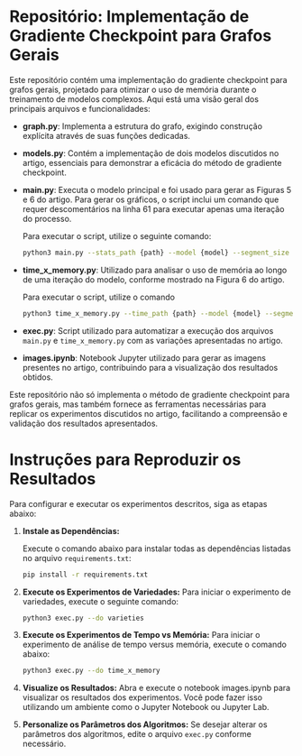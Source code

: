 # Repositório: Implementação de Gradiente Checkpoint para Grafos Gerais

Este repositório contém uma implementação do gradiente checkpoint para grafos gerais, projetado para otimizar o uso de memória durante o treinamento de modelos complexos. Aqui está uma visão geral dos principais arquivos e funcionalidades:

- **graph.py**: Implementa a estrutura do grafo, exigindo construção explícita através de suas funções dedicadas.

- **models.py**: Contém a implementação de dois modelos discutidos no artigo, essenciais para demonstrar a eficácia do método de gradiente checkpoint.

- **main.py**: Executa o modelo principal e foi usado para gerar as Figuras 5 e 6 do artigo. Para gerar os gráficos, o script inclui um comando que requer descomentários na linha 61 para executar apenas uma iteração do processo.

    Para executar o script, utilize o seguinte comando:
    ```bash
    python3 main.py --stats_path {path} --model {model} --segment_size {segment_size} --hidden_size {hidden_size}
    ```

- **time_x_memory.py**: Utilizado para analisar o uso de memória ao longo de uma iteração do modelo, conforme mostrado na Figura 6 do artigo.

    Para executar o script, utilize o comando
    ```bash
    python3 time_x_memory.py --time_path {path} --model {model} --segment_size {segment_size} --hidden_size {hidden_size} --log_interval {interval}
    ```
- **exec.py**: Script utilizado para automatizar a execução dos arquivos `main.py` e `time_x_memory.py` com as variações apresentadas no artigo.

- **images.ipynb**: Notebook Jupyter utilizado para gerar as imagens presentes no artigo, contribuindo para a visualização dos resultados obtidos.

Este repositório não só implementa o método de gradiente checkpoint para grafos gerais, mas também fornece as ferramentas necessárias para replicar os experimentos discutidos no artigo, facilitando a compreensão e validação dos resultados apresentados.

# Instruções para Reproduzir os Resultados

Para configurar e executar os experimentos descritos, siga as etapas abaixo:

1. **Instale as Dependências:**

   Execute o comando abaixo para instalar todas as dependências listadas no arquivo `requirements.txt`:

   ```bash
   pip install -r requirements.txt
   ```

2. **Execute os Experimentos de Variedades:**
    Para iniciar o experimento de variedades, execute o seguinte comando:
    ```bash
    python3 exec.py --do varieties
    ```

3. **Execute os Experimentos de Tempo vs Memória:**
    Para iniciar o experimento de análise de tempo versus memória, execute o comando abaixo:
    ```bash
    python3 exec.py --do time_x_memory
    ```
4. **Visualize os Resultados:**
    Abra e execute o notebook images.ipynb para visualizar os resultados dos experimentos. Você pode fazer isso utilizando um ambiente como o Jupyter Notebook ou Jupyter Lab.

5. **Personalize os Parâmetros dos Algoritmos:**
    Se desejar alterar os parâmetros dos algoritmos, edite o arquivo `exec.py` conforme necessário.